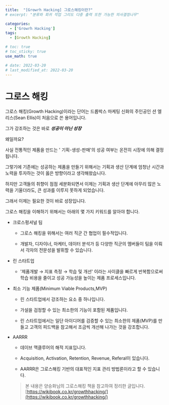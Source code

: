 ```yaml
---
title:  "[Growrh Hacking] 그로스해킹이란?"
# excerpt: "분류와 회귀 작업 그리도 다중 출력 또한 가능한 의사결정나무"

categories:
  - ['Growrh Hacking']
tags:
  - [Growth Hacking]

# toc: true
# toc_sticky: true
use_math: true

# date: 2022-03-20
# last_modified_at: 2022-03-20
---
```

# 그로스 해킹
그로스 해킹(Growth Hacking)이라는 단어는 드롭박스 마케팅 신화의 주인공인 션 엘리스(Sean Ellis)이 처음으로 쓴 용어입니다. 

그가 강조하는 것은 바로 ***성공이 아닌 성장***

왜일까요?

사실 전통적인 제품을 만드는 ' 기획-생성-판매'의 성공 여부는 온전히 시장에 의해 결정됩니다. 

그렇기에 기존에는 성공하는 제품을 만들기 위해서는 기획과 생산 단계에 엄청난 시간과 노력을 투자하는 것이 옳은 방향이라고 생각해왔습니다.

하지만 고객들의 취향이 점점 세분화되면서 이제는 기획과 생산 단계에 아무리 많은 노력을 기울더라도, 큰 성과를 이루지 못하게 되었습니다. 

그래서 이제는 필요한 것이 바로 성장입니다. 

그로스 해킹을 이해하기 위해서는 아래의 몇 가지 키워드를 알아야 합니다.



- 크로스펑셔널 팀
    
    - 그로스 해킹을 위해서는 여러 직군 간 협업이 필수적입니다. 
    
    - 개발자, 디자이너, 마케터, 데이터 분석가 등 다양한 직군의 멤버들이 팀을 이뤄서 각자의 전문성을 발휘할 수 있습니다.
    
- 린 스타트업
    
     - '제품개발 → 지표 측정 → 학습 및 개선' 이라는 사이클을 빠르게 반복함으로써 학습 비용을 줄이고 성공 가능성을 높이는 제품 프로세스입니다.
    
- 최소 기능 제품(Minimum Viable Products,MVP)
    
    - 린 스타트업에서 강조하는 요소 중 하나입니다.
    
    - 가설을 검정할 수 있는 최소한의 기능이 포함된 제품입니다.
    
    - 린 스타트업에서는 일단 아이디어를 검증할 수 있는 최소한의 제품(MVP)를 만들고 고객의 피드백을 참고해서 조금씩 개선해 나가는 것을 강조합니다. 
    
- AARRR
    
    - 데이브 맥클루어의 해적 지표입니다.
    
    - Acquisition, Activation, Retention, Revenue, Referal이 있습니다.
    
    - AARRR은 그로스해킹 기반의 대표적인 지표 관리 방법론이라고 할 수 있습니다.

    > 본 내용은 양승화님의 그로스해킹 책을 참고하여 정리한 글입니다. <br>
[https://wikibook.co.kr/growthhacking/](https://wikibook.co.kr/growthhacking/)
> 